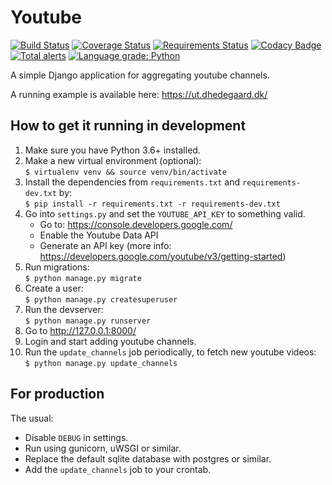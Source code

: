 # Youtube

[![Build Status](https://travis-ci.org/dhedegaard/youtube.svg?branch=master)](https://travis-ci.org/dhedegaard/youtube)
[![Coverage Status](https://coveralls.io/repos/dhedegaard/youtube/badge.svg?branch=master)](https://coveralls.io/r/dhedegaard/youtube?branch=master)
[![Requirements Status](https://requires.io/github/dhedegaard/youtube/requirements.svg?branch=master)](https://requires.io/github/dhedegaard/youtube/requirements/?branch=master)
[![Codacy Badge](https://api.codacy.com/project/badge/Grade/605a167cdcf04637be5ef0b97d1bc1f5)](https://www.codacy.com/app/dhedegaard/youtube?utm_source=github.com&utm_medium=referral&utm_content=dhedegaard/youtube&utm_campaign=Badge_Grade)
[![Total alerts](https://img.shields.io/lgtm/alerts/g/dhedegaard/youtube.svg?logo=lgtm&logoWidth=18)](https://lgtm.com/projects/g/dhedegaard/youtube/alerts/)
[![Language grade: Python](https://img.shields.io/lgtm/grade/python/g/dhedegaard/youtube.svg?logo=lgtm&logoWidth=18)](https://lgtm.com/projects/g/dhedegaard/youtube/context:python)

A simple Django application for aggregating youtube channels.

A running example is available here: <https://ut.dhedegaard.dk/>

## How to get it running in development

1. Make sure you have Python 3.6+ installed.
1. Make a new virtual environment (optional):\
   `$ virtualenv venv && source venv/bin/activate`
1. Install the dependencies from `requirements.txt` and `requirements-dev.txt` by:\
   `$ pip install -r requirements.txt -r requirements-dev.txt`
1. Go into `settings.py` and set the `YOUTUBE_API_KEY` to something valid.
   - Go to: <https://console.developers.google.com/>
   - Enable the Youtube Data API
   - Generate an API key (more info: <https://developers.google.com/youtube/v3/getting-started>)
1. Run migrations:\
   `$ python manage.py migrate`
1. Create a user:\
   `$ python manage.py createsuperuser`
1. Run the devserver:\
   `$ python manage.py runserver`
1. Go to <http://127.0.0.1:8000/>
1. Login and start adding youtube channels.
1. Run the `update_channels` job periodically, to fetch new youtube videos:\
   `$ python manage.py update_channels`

## For production

The usual:

- Disable `DEBUG` in settings.
- Run using gunicorn, uWSGI or similar.
- Replace the default sqlite database with postgres or similar.
- Add the `update_channels` job to your crontab.
